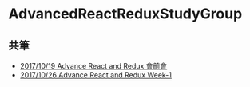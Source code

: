 # AdvancedReactReduxStudyGroup
## 共筆
* [2017/10/19 Advance React and Redux 會前會](https://hackmd.io/GbAMBNwNih2BaWEAc8As4CcV4CMCMaAhvKLgKzDjLADGuApkQExA)
* [2017/10/26 Advance React and Redux Week-1](https://hackmd.io/AwEwrAzAxg7AHAUwLTAGwCM5ICwCZsRLpRQCMSIICcmYIxC6QA==)